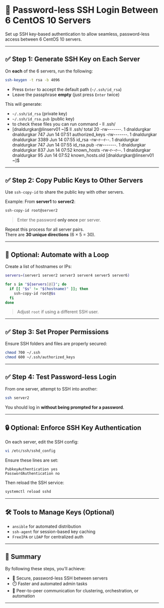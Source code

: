 # 🔐 Password-less SSH Login Between 6 CentOS 10 Servers

Set up SSH key-based authentication to allow seamless, password-less access between 6 CentOS 10 servers.

---

## ✅ Step 1: Generate SSH Key on Each Server

On **each** of the 6 servers, run the following:

```bash
ssh-keygen -t rsa -b 4096
```

- Press `Enter` to accept the default path (`~/.ssh/id_rsa`)
- Leave the passphrase **empty** (just press `Enter` twice)

This will generate:
- `~/.ssh/id_rsa` (private key)
- `~/.ssh/id_rsa.pub` (public key)
- to check these files you can run command - ll .ssh/
- [dnaldurgkar@linserv01 ~]$ ll .ssh/
total 20
-rw-------. 1 dnaldurgkar dnaldurgkar  747 Jun 14 07:51 authorized_keys
-rw-------. 1 dnaldurgkar dnaldurgkar 3389 Jun 14 07:55 id_rsa
-rw-r--r--. 1 dnaldurgkar dnaldurgkar  747 Jun 14 07:55 id_rsa.pub
-rw-------. 1 dnaldurgkar dnaldurgkar  837 Jun 14 07:52 known_hosts
-rw-r--r--. 1 dnaldurgkar dnaldurgkar   95 Jun 14 07:52 known_hosts.old
[dnaldurgkar@linserv01 ~]$


---

## ✅ Step 2: Copy Public Keys to Other Servers

Use `ssh-copy-id` to share the public key with other servers.

Example: From **server1** to **server2**:

```bash
ssh-copy-id root@server2
```

> Enter the password **only once** per server.

Repeat this process for all server pairs.  
There are **30 unique directions** (6 × 5 = 30).

---

## 🔁 Optional: Automate with a Loop

Create a list of hostnames or IPs:

```bash
servers=(server1 server2 server3 server4 server5 server6)

for s in "${servers[@]}"; do
  if [[ "$s" != "$(hostname)" ]]; then
    ssh-copy-id root@$s
  fi
done
```

> Adjust `root` if using a different SSH user.

---

## ✅ Step 3: Set Proper Permissions

Ensure SSH folders and files are properly secured:

```bash
chmod 700 ~/.ssh
chmod 600 ~/.ssh/authorized_keys
```

---

## ✅ Step 4: Test Password-less Login

From one server, attempt to SSH into another:

```bash
ssh server2
```

You should log in **without being prompted for a password**.

---

## 🔒 Optional: Enforce SSH Key Authentication

On each server, edit the SSH config:

```bash
vi /etc/ssh/sshd_config
```

Ensure these lines are set:

```text
PubkeyAuthentication yes
PasswordAuthentication no
```

Then reload the SSH service:

```bash
systemctl reload sshd
```

---

## 🛠️ Tools to Manage Keys (Optional)

- `ansible` for automated distribution
- `ssh-agent` for session-based key caching
- `FreeIPA` or `LDAP` for centralized auth

---

## 📌 Summary

By following these steps, you’ll achieve:

- 🔐 Secure, password-less SSH between servers  
- ⏱️ Faster and automated admin tasks  
- 🔄 Peer-to-peer communication for clustering, orchestration, or automation

---
